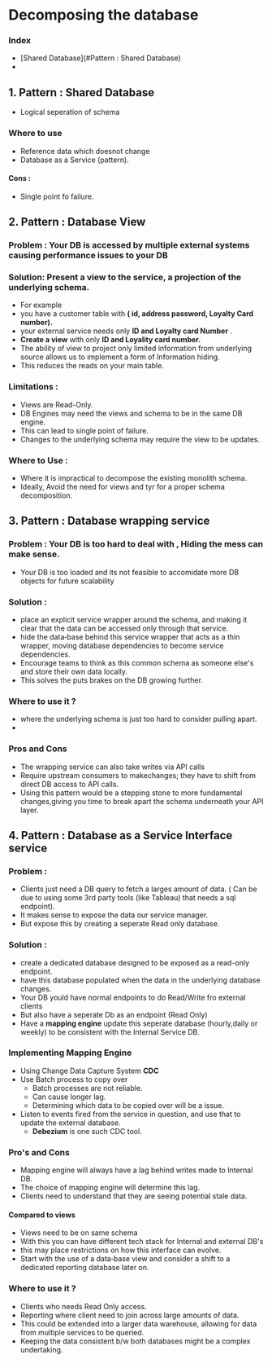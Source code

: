 # Decomposing the database
### Index 
- [Shared Database](#Pattern : Shared Database)
- 
## 1. Pattern : Shared Database
- Logical seperation of schema
### Where to use
- Reference data which doesnot change
- Database as a Service (pattern).
#### Cons :
- Single point fo failure.

## 2. Pattern : Database View
### Problem : Your DB is accessed by multiple external systems causing performance issues to your DB
### Solution: Present a view to the service, a projection of the underlying schema. 
- For example 
- you have a customer table with __( id, address password, Loyalty Card number).__
- your external service needs only __ID and Loyalty card Number__ .
- __Create a view__ with only __ID and Loyality card number.__
- The ability of view to project only limited information from underlying source allows us to implement a form of Information hiding.
- This reduces the reads on your main table. 

### Limitations :
- Views are Read-Only.
- DB Engines may need the views and schema to be in the same DB engine.
- This can lead to single point of failure.
- Changes to the underlying schema may require the view to be updates.
### Where to Use :
- Where it is impractical to decompose the existing monolith schema.
- Ideally, Avoid the need for views and tyr for a proper schema decomposition.

## 3. Pattern : Database wrapping service
### Problem : Your DB is too hard to deal with , Hiding the mess can make sense.
- Your DB is too loaded and its not feasible to accomidate more DB objects for future scalability
### Solution : 
- place an explicit service wrapper around the schema, and making it clear that the data can be accessed only through that service.
- hide the data‐base behind this service wrapper that acts as a thin wrapper, moving database dependencies to become service dependencies.
- Encourage teams to think as this common schema as someone else's and store their own data locally.
- This solves the puts brakes on the DB growing further.
### Where to use it ?
- where the underlying schema is just too hard to consider pulling apart.
- 
### Pros and Cons
- The wrapping service can also take writes via API calls
- Require upstream consumers to makechanges; they have to shift from direct DB access to API calls.
- Using this pattern would be a stepping stone to more fundamental changes,giving you time to break apart the schema underneath your API layer.

## 4. Pattern : Database as a Service Interface service
### Problem :
- Clients just need a DB query to fetch a larges amount of data. ( Can be due to using some 3rd party tools (like Tableau) that needs a sql endpoint).
- It makes sense to expose the data our service manager.
- But expose this by creating a seperate Read only database.
### Solution :
-  create a dedicated database designed to be exposed as a read-only endpoint.
-  have this database populated when the data in the underlying database changes.
-  Your DB yould have normal endpoints to do Read/Write fro external clients
-  But also have a seperate Db as an endpoint (Read Only)
-  Have a __mapping engine__ update this seperate database (hourly,daily or weekly) to be consistent with the Internal Service DB.

### Implementing Mapping Engine
- Using Change Data Capture System __CDC__
- Use Batch process to copy over
  - Batch processes are not reliable.
  - Can cause longer lag.
  - Determining which data to be copied over will be a issue.
- Listen to events fired from the service in question, and use that to update the external database.
  - __Debezium__ is one such CDC tool. 

### Pro's and Cons 
-  Mapping engine will always have a lag behind writes made to Internal DB.
-  The choice of mapping engine will determine this lag.
-  Clients need to understand that they are seeing potential stale data.
#### Compared to views
- Views need to be on same schema
- With this you can have different tech stack for Internal and external DB's
- this may place restrictions on how this interface can evolve.
- Start with the use of a data‐base view and consider a shift to a dedicated reporting database later on.
### Where to use it ?
- Clients who needs Read Only access.
- Reporting where client need to join across large amounts of data.
- This could be extended into a larger data warehouse, allowing for data from multiple services to be queried.
- Keeping the data consistent b/w both databases might be a complex undertaking.
